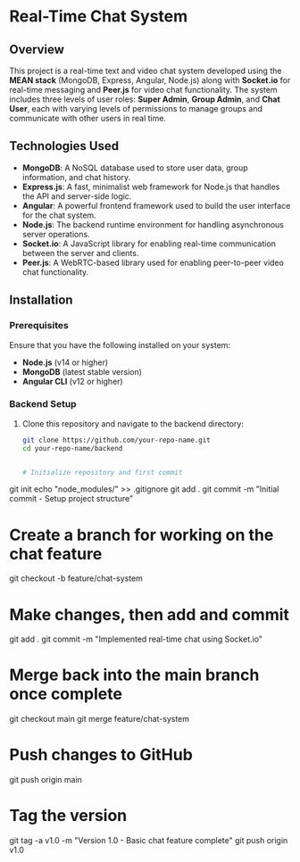 # Real-Time Chat System

## Overview
This project is a real-time text and video chat system developed using the **MEAN stack** (MongoDB, Express, Angular, Node.js) along with **Socket.io** for real-time messaging and **Peer.js** for video chat functionality. The system includes three levels of user roles: **Super Admin**, **Group Admin**, and **Chat User**, each with varying levels of permissions to manage groups and communicate with other users in real time.

## Technologies Used
- **MongoDB**: A NoSQL database used to store user data, group information, and chat history.
- **Express.js**: A fast, minimalist web framework for Node.js that handles the API and server-side logic.
- **Angular**: A powerful frontend framework used to build the user interface for the chat system.
- **Node.js**: The backend runtime environment for handling asynchronous server operations.
- **Socket.io**: A JavaScript library for enabling real-time communication between the server and clients.
- **Peer.js**: A WebRTC-based library used for enabling peer-to-peer video chat functionality.

## Installation

### Prerequisites
Ensure that you have the following installed on your system:
- **Node.js** (v14 or higher)
- **MongoDB** (latest stable version)
- **Angular CLI** (v12 or higher)

### Backend Setup
1. Clone this repository and navigate to the backend directory:
   ```bash
   git clone https://github.com/your-repo-name.git
   cd your-repo-name/backend


   # Initialize repository and first commit
git init
echo "node_modules/" >> .gitignore
git add .
git commit -m "Initial commit - Setup project structure"

# Create a branch for working on the chat feature
git checkout -b feature/chat-system
# Make changes, then add and commit
git add .
git commit -m "Implemented real-time chat using Socket.io"
# Merge back into the main branch once complete
git checkout main
git merge feature/chat-system
# Push changes to GitHub
git push origin main

# Tag the version
git tag -a v1.0 -m "Version 1.0 - Basic chat feature complete"
git push origin v1.0


